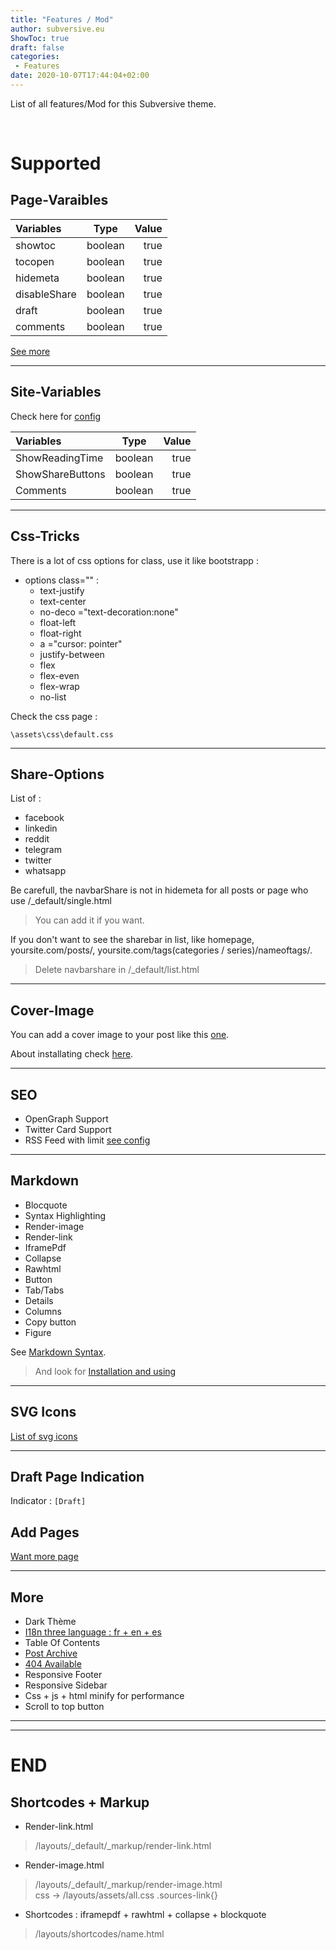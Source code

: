 ```yaml
---
title: "Features / Mod"
author: subversive.eu
ShowToc: true
draft: false
categories:
 - Features
date: 2020-10-07T17:44:04+02:00
---
```


List of all features/Mod for this Subversive theme.
<!--more-->​

# Supported

## Page-Varaibles

| Variables    |  Type   |        Value |
| :----------- | :-----: | -----------: |
| showtoc      | boolean | true | false |
| tocopen      | boolean | true | false |
| hidemeta     | boolean | true | false |
| disableShare | boolean | true | false |
| draft        | boolean | true | false |
| comments     | boolean | true | false |

[See more](https://subversive-eu.github.io/hugo-subversive/posts/install/#page-variables "page-variable")

---

## Site-Variables

Check here for [config](https://subversive-eu.github.io/hugo-subversive/posts/install/#configyml)

| Variables        |  Type   |        Value |
| :--------------- | :-----: | -----------: |
| ShowReadingTime  | boolean | true | false |
| ShowShareButtons | boolean | true | false |
| Comments         | boolean | true | false |

---

## Css-Tricks

There is a lot of css options for class, use it like bootstrapp :

* options class="" :  
  * text-justify  
  * text-center  
  * no-deco ="text-decoration:none"  
  * float-left  
  * float-right  
  * a ="cursor: pointer"  
  * justify-between
  * flex
  * flex-even
  * flex-wrap
  * no-list

Check the css page :

```\assets\css\default.css```

---

## Share-Options

List of :

* facebook 
* linkedin
* reddit
* telegram
* twitter
* whatsapp

Be carefull, the navbarShare is not in hidemeta for all posts or page who use /_default/single.html
> You can add it if you want.

If you don't want to see the sharebar in list, like homepage, yoursite.com/posts/, yoursite.com/tags(categories / series)/nameoftags/.
> Delete navbarshare in /_default/list.html

---

## Cover-Image

You can add a cover image to your post like this [one](https://subversive-eu.github.io/hugo-subversive/posts/example/).

About installating check [here](https://subversive-eu.github.io/hugo-subversive/posts/install/#more-options).

---

## SEO

* OpenGraph Support
* Twitter Card Support
* RSS Feed with limit [see config](https://subversive-eu.github.io/hugo-subversive/posts/install/#all-params)

---

## Markdown

* Blocquote
* Syntax Highlighting
* Render-image
* Render-link
* IframePdf
* Collapse
* Rawhtml
* Button
* Tab/Tabs
* Details
* Columns
* Copy button
* Figure

See [Markdown Syntax](https://subversive-eu.github.io/hugo-subversive/posts/markdownsyntax/).

> And look for [Installation and using](https://subversive-eu.github.io/hugo-subversive/posts/installation/#markdown)

---

## SVG Icons

[List of svg icons](https://subversive-eu.github.io/hugo-subversive/posts/utilisation/)

---

##  Draft Page Indication

Indicator : ```[Draft]```

## Add Pages

[Want more page](https://subversive-eu.github.io/hugo-subversive/about/)

---

## More

* Dark Thème
* [I18n three language : fr + en + es](https://subversive-eu.github.io/hugo-subversive/posts/installation/#i18-language)
* Table Of Contents
* [Post Archive](https://subversive-eu.github.io/hugo-subversive/archives/)
* [404 Available](https://subversive-eu.github.io/hugo-subversive/404/)
* Responsive Footer
* Responsive Sidebar
* Css + js + html minify for performance
* Scroll to top button


---


---


# END
## Shortcodes + Markup

* Render-link.html
> /layouts/_default/_markup/render-link.html

* Render-image.html
> /layouts/_default/_markup/render-image.html  
> css -> /layouts/assets/all.css  .sources-link{}

* Shortcodes : iframepdf + rawhtml + collapse + blockquote 
> /layouts/shortcodes/name.html
